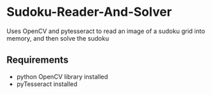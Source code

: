 # Sudoku-Reader-And-Solver
Uses OpenCV and pytesseract to read an image of a sudoku grid into memory, and then solve the sudoku

## Requirements
* python OpenCV library installed
* pyTesseract installed
